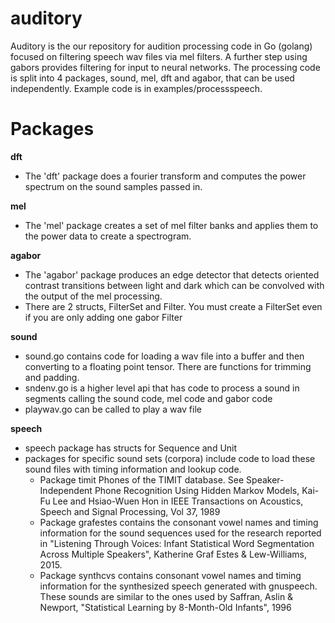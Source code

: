 # auditory

Auditory is the our repository for audition processing code in Go (golang) focused on filtering speech wav files via mel filters. A further step using gabors provides filtering for input to neural networks. The processing code is split into 4 packages, sound, mel, dft and agabor, that can be used independently. Example code is in examples/processspeech.

# Packages

**dft**
- The 'dft' package does a fourier transform and computes the power spectrum on the sound samples passed in.

**mel**
- The 'mel' package creates a set of mel filter banks and applies them to the power data to create a spectrogram.

**agabor**
- The 'agabor' package produces an edge detector that detects oriented contrast transitions between light and dark which can be convolved with the output of the mel processing.
- There are 2 structs, FilterSet and Filter. You must create a FilterSet even if you are only adding one gabor Filter

**sound**
- sound.go contains code for loading a wav file into a buffer and then converting to a floating point tensor. There are functions for trimming and padding.
- sndenv.go is a higher level api that has code to process a sound in segments calling the sound code, mel code and gabor code
- playwav.go can be called to play a wav file

**speech**
- speech package has structs for Sequence and Unit
- packages for specific sound sets (corpora) include code to load these sound files with timing information and lookup code.
  - Package timit Phones of the TIMIT database. See Speaker-Independent Phone Recognition Using Hidden Markov Models, Kai-Fu Lee and Hsiao-Wuen Hon in IEEE Transactions on Acoustics, Speech and Signal Processing, Vol 37, 1989
  - Package grafestes contains the consonant vowel names and timing information for the sound sequences used for the research reported in "Listening Through Voices: Infant Statistical Word Segmentation Across Multiple Speakers", Katherine Graf Estes & Lew-Williams, 2015.
  - Package synthcvs contains consonant vowel names and timing information for the synthesized speech generated with gnuspeech. These sounds are similar to the ones used by Saffran, Aslin & Newport, "Statistical Learning by 8-Month-Old Infants", 1996

